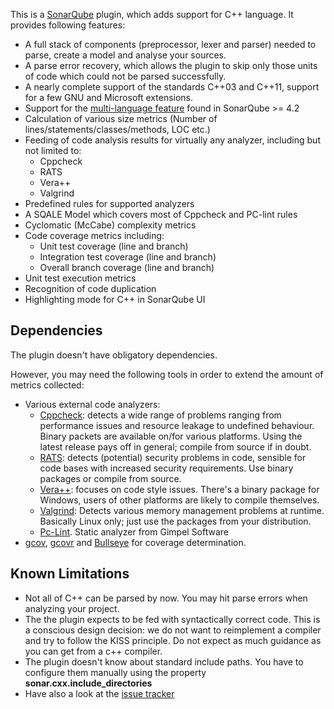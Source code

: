 This is a [SonarQube](http://www.sonarqube.org/) plugin, which adds support for C++ language. It provides following features:

- A full stack of components (preprocessor, lexer and parser) needed to parse, create a model and analyse your sources.
- A parse error recovery, which allows the plugin to skip only those units of code which could not be parsed successfully.
- A nearly complete support of the standards C++03 and C++11, support for a few GNU and Microsoft extensions.
- Support for the [multi-language feature](http://www.sonarqube.org/at-long-last-sonarqube-is-a-true-polyglot/) found in SonarQube >= 4.2
- Calculation of various size metrics (Number of lines/statements/classes/methods, LOC etc.)
- Feeding of code analysis results for virtually any analyzer, including but not limited to:
  - Cppcheck
  - RATS
  - Vera++
  - Valgrind
- Predefined rules for supported analyzers
- A SQALE Model which covers most of Cppcheck and PC-lint rules
- Cyclomatic (McCabe) complexity metrics
- Code coverage metrics including:
  - Unit test coverage (line and branch)
  - Integration test coverage (line and branch)
  - Overall branch coverage (line and branch)
- Unit test execution metrics
- Recognition of code duplication
- Highlighting mode for C++ in SonarQube UI

## Dependencies
The plugin doesn't have obligatory dependencies.

However, you may need the following tools in order to extend 
the amount of metrics collected:

- Various external code analyzers:
  - [Cppcheck](http://cppcheck.sourceforge.net/): detects a wide range of problems ranging from performance issues and resource leakage to undefined behaviour. Binary packets are available on/for various platforms. Using the latest release pays off in general; compile from source if in doubt.
  - [RATS](https://www.fortify.com/ssa-elements/threat-intelligence/rats.html): detects (potential) security problems in code, sensible for code bases with increased security requirements. Use binary packages or compile from source.
  - [Vera++](http://www.inspirel.com/vera/): focuses on code style issues. There's a binary package for Windows, users of other platforms are likely to compile themselves.
  - [Valgrind](http://valgrind.org/): Detects various memory management problems at runtime. Basically Linux only; just use the packages from your distribution.
  - [Pc-Lint](http://www.gimpel.com/html/pcl.htm). Static analyzer from Gimpel Software
- [gcov](http://gcc.gnu.org/onlinedocs/gcc/Gcov.html), [gcovr](http://gcovr.com/) and [Bullseye](http://www.bullseye.com/) for coverage determination.   

## Known Limitations
- Not all of C++ can be parsed by now. You may hit parse errors when analyzing your project.
- The the plugin expects to be fed with syntactically correct code. This is a conscious design decision: we do not want to reimplement a compiler and try to follow the KISS principle. Do not expect as much guidance as you can get from a c++ compiler.
- The plugin doesn't know about standard include paths. You have to configure them manually using the property **sonar.cxx.include_directories**
- Have also a look at the [issue tracker](https://github.com/wenns/sonar-cxx/issues?state=open)
 
